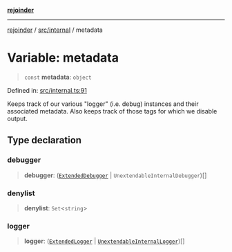 [**rejoinder**](../../../README.md)

***

[rejoinder](../../../README.md) / [src/internal](../README.md) / metadata

# Variable: metadata

> `const` **metadata**: `object`

Defined in: [src/internal.ts:91](https://github.com/Xunnamius/rejoinder/blob/ca03dc95b439565d6c2438e8d0f7697514c85819/src/internal.ts#L91)

Keeps track of our various "logger" (i.e. debug) instances and their
associated metadata. Also keeps track of those tags for which we disable
output.

## Type declaration

### debugger

> **debugger**: ([`ExtendedDebugger`](../../interfaces/ExtendedDebugger.md) \| `UnextendableInternalDebugger`)[]

### denylist

> **denylist**: `Set`\<`string`\>

### logger

> **logger**: ([`ExtendedLogger`](../interfaces/ExtendedLogger.md) \| [`UnextendableInternalLogger`](../interfaces/UnextendableInternalLogger.md))[]
